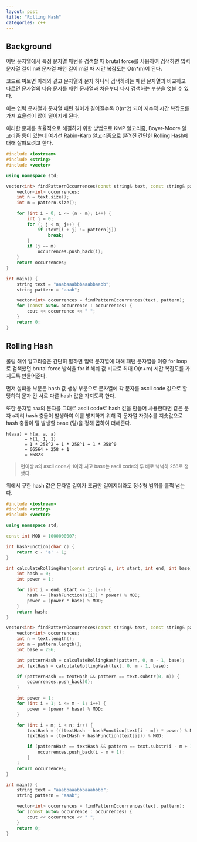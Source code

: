 ```yaml
---
layout: post
title: "Rolling Hash"
categories: c++
---
```


## Background

<!-- begin_excerpt -->
어떤 문자열에서 특정 문자열 패턴을 검색할 때 brutal force를 사용하여 검색하면 입력 문자열 길이 n과 문자열 패턴 길이 m일 때 시간 복잡도는 O(n*m)이 된다.
<!-- end_excerpt -->

코드로 짜보면 아래와 같고 문자열의 문자 하나씩 검색하려는 패턴 문자열과 비교하고 다르면 문자열의 다음 문자를 패턴 문자열과 처음부터 다시 검색하는 부분을 엿볼 수 있다.

이는 입력 문자열과 문자열 패턴 길이가 길어질수록 O(n^2) 되어 지수적 시간 복잡도를 가져 효율성이 많이 떨어지게 된다.

이러한 문제를 효율적으로 해결하기 위한 방법으로 KMP 알고리즘, Boyer-Moore 알고리즘 등이 있는데 여기선 Rabin-Karp 알고리즘으로 알려진 간단한 Rolling Hash에 대해 살펴보려고 한다.

```c++
#include <iostream>
#include <string>
#include <vector>

using namespace std;

vector<int> findPatternOccurrences(const string& text, const string& pattern) {
    vector<int> occurrences;
    int n = text.size();
    int m = pattern.size();

    for (int i = 0; i <= (n - m); i++) {
        int j = 0;
        for (; j < m; j++) {
            if (text[i + j] != pattern[j])
                break;
        }
        if (j == m) 
            occurrences.push_back(i);
    }
    return occurrences;
}

int main() {
    string text = "aaabaaabbbaaabbaabb";
    string pattern = "aaab";

    vector<int> occurrences = findPatternOccurrences(text, pattern);
    for (const auto& occurrence : occurrences) {
        cout << occurrence << " ";
    }
    return 0;
}
```

## Rolling Hash

롤링 해쉬 알고리즘은 간단히 말하면 입력 문자열에 대해 패턴 문자열을 이중 for loop로 검색했던 brutal force 방식을 for if 해쉬 값 비교로 최대 O(n+m) 시간 복잡도를 가지도록 만들어준다.

먼저 살펴볼 부분은 hash 값 생성 부분으로 문자열에 각 문자를 ascii code 값으로 할당하여 문자 간 서로 다른 hash 값을 가지도록 한다. 

또한 문자열 `aaa`의 문자를 그대로 ascii code로 hash 값을 만들어 사용한다면 같은 문자 `a`끼리 hash 충돌이 발생하여 이를 방지하기 위해 각 문자열 자릿수를 지숫값으로 hash 충돌이 덜 발생할 base (밑)을 정해 곱하여 더해준다.

```
h(aaa) = h(a, a, a)
       = h(1, 1, 1)
       = 1 * 258^2 + 1 * 258^1 + 1 * 258^0
       = 66564 + 258 + 1
       = 66823
```
> <font size="2"> 
> 편이상 a의 ascii code가 1이라 치고 base는 ascii code의 두 배로 넉넉히 258로 정했다.
> </font>

위에서 구한 hash 값은 문자열 길이가 조금만 길어지더라도 정수형 범위를 훌쩍 넘는다.


```c++
#include <iostream>
#include <string>
#include <vector>

using namespace std;

const int MOD = 1000000007;

int hashFunction(char c) {
    return c - 'a' + 1;
}

int calculateRollingHash(const string& s, int start, int end, int base) {
    int hash = 0;
    int power = 1;

    for (int i = end; start <= i; i--) {
        hash += (hashFunction(s[i]) * power) % MOD;
        power = (power * base) % MOD;
    }
    return hash;
}

vector<int> findPatternOccurrences(const string& text, const string& pattern) {
    vector<int> occurrences;
    int n = text.length();
    int m = pattern.length();
    int base = 256;

    int patternHash = calculateRollingHash(pattern, 0, m - 1, base);
    int textHash = calculateRollingHash(text, 0, m - 1, base);

    if (patternHash == textHash && pattern == text.substr(0, m)) {
        occurrences.push_back(0);
    }

    int power = 1;
    for (int i = 1; i <= m - 1; i++) {
        power = (power * base) % MOD;
    }

    for (int i = m; i < n; i++) {
        textHash = (((textHash - hashFunction(text[i - m]) * power) % MOD) * base) % MOD;
        textHash = (textHash + hashFunction(text[i])) % MOD;

        if (patternHash == textHash && pattern == text.substr(i - m + 1, m)) {
            occurrences.push_back(i - m + 1);
        }
    }
    return occurrences;
}

int main() {
    string text = "aaabbaaabbbaaabbbb";
    string pattern = "aaab";

    vector<int> occurrences = findPatternOccurrences(text, pattern);
    for (const auto& occurrence : occurrences) {
        cout << occurrence << " ";
    }
    return 0;
}
```
